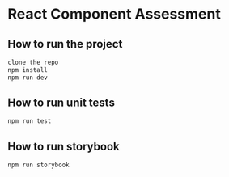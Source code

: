 # React Component Assessment

## How to run the project

```bash
clone the repo
npm install
npm run dev
```

## How to run unit tests

```bash
npm run test
```

## How to run storybook

```bash
npm run storybook
```
